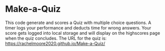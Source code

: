# Make-a-Quiz
This code generate and scores a Quiz with multiple choice questions. A timer logs your performance and deducts time for wrong answers. Your score gets logged into local storage and will display on the highscores page when the quiz concludes. The URL for the quiz is: https://rachelmoore2020.github.io/Make-a-Quiz/

